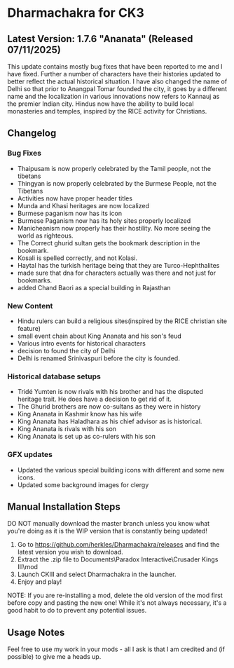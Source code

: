 # Dharmachakra for CK3

## Latest Version: 1.7.6 "Ananata" (Released 07/11/2025)

This update contains mostly bug fixes that have been reported to me and I have fixed. Further a number of characters have their histories updated to better reflect the actual historical situation. I have also changed the name of Delhi so that prior to Anangpal Tomar founded the city, it goes by a different name and the localization in various innovations now refers to Kannauj as the premier Indian city. Hindus now have the ability to build local monasteries and temples, inspired by the RICE activity for Christians.

## Changelog

### Bug Fixes

- Thaipusam is now properly celebrated by the Tamil people, not the tibetans
- Thingyan is now properly celebrated by the Burmese People, not the Tibetans
- Activities now have proper header titles
- Munda and Khasi heritages are now localized
- Burmese paganism now has its icon
- Burmese Paganism now has its holy sites properly localized
- Manicheanism now properly has their hostility. No more seeing the world as righteous.
- The Correct ghurid sultan gets the bookmark description in the bookmark.
- Kosali is spelled correctly, and not Kolasi.
- Haytal has the turkish heritage being that they are Turco-Hephthalites
- made sure that dna for characters actually was there and not just for bookmarks.
- added Chand Baori as a special building in Rajasthan

### New Content

- Hindu rulers can build a religious sites(inspired by the RICE christian site feature)
- small event chain about King Ananata and his son's feud
- Various intro events for historical characters
- decision to found the city of Delhi
- Delhi is renamed Srinivaspuri before the city is founded.

### Historical database setups

- Tridé Yumten is now rivals with his brother and has the disputed heritage trait.  He does have a decision to get rid of it. 
- The Ghurid brothers are now co-sultans as they were in history
- King Ananata in Kashmir know has his wife
- King Ananata has Haladhara as his chief advisor as is historical.
- King Ananata is rivals with his son
- King Ananata is set up as co-rulers with his son

### GFX updates

- Updated the various special building icons with different and some new icons.
- Updated some background images for clergy

## Manual Installation Steps

DO NOT manually download the master branch unless you know what you're doing as it is the WIP version that is constantly being updated!

1. Go to <https://github.com/herkles/Dharmachakra/releases> and find the latest version you wish to download.
2. Extract the .zip file to Documents\Paradox Interactive\Crusader Kings III\mod
3. Launch CKIII and select Dharmachakra in the launcher.
4. Enjoy and play!

NOTE: If you are re-installing a mod, delete the old version of the mod first before copy and pasting the new one! While it's not always necessary, it's a good habit to do to prevent any potential issues.

## Usage Notes

Feel free to use my work in your mods - all I ask is that I am credited and (if possible) to give me a heads up.
